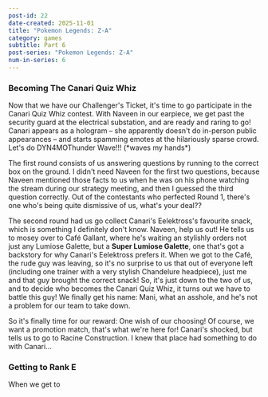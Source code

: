 ```yaml
---
post-id: 22
date-created: 2025-11-01
title: "Pokemon Legends: Z-A"
category: games
subtitle: Part 6
post-series: "Pokemon Legends: Z-A"
num-in-series: 6
---
```

### Becoming The Canari Quiz Whiz

Now that we have our Challenger's Ticket, it's time to go participate in the Canari Quiz Whiz contest. With Naveen in our earpiece, we get past the security guard at the electrical substation, and are ready and raring to go! Canari appears as a hologram – she apparently doesn't do in-person public appearances – and starts spamming emotes at the hilariously sparse crowd. Let's do DYN4MOThunder Wave!!! (\*waves my hands\*)

The first round consists of us answering questions by running to the correct box on the ground. I didn't need Naveen for the first two questions, because Naveen mentioned those facts to us when he was on his phone watching the stream during our strategy meeting, and then I guessed the third question correctly. Out of the contestants who perfected Round 1, there's one who's being quite dismissive of us, what's your deal??

The second round had us go collect Canari's Eelektross's favourite snack, which is something I definitely don't know. Naveen, help us out! He tells us to mosey over to Café Gallant, where he's waiting an stylishly orders not just any Lumiose Galette, but a **Super Lumiose Galette**, one that's got a backstory for why Canari's Eelektross prefers it. When we got to the Café, the rude guy was leaving, so it's no surprise to us that out of everyone left (including one trainer with a very stylish Chandelure headpiece), just me and that guy brought the correct snack! So, it's just down to the two of us, and to decide who becomes the Canari Quiz Whiz, it turns out we have to battle this guy! We finally get his name: Mani, what an asshole, and he's not a problem for our team to take down.

So it's finally time for our reward: One wish of our choosing! Of course, we want a promotion match, that's what we're here for! Canari's shocked, but tells us to go to Racine Construction. I knew that place had something to do with Canari...

### Getting to Rank E

When we get to 